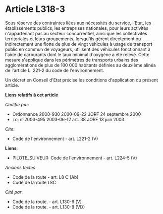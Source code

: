 # Article L318-3

Sous réserve des contraintes liées aux nécessités du service, l'Etat, les établissements publics, les entreprises nationales,
pour leurs activités n'appartenant pas au secteur concurrentiel, ainsi que les collectivités territoriales et leurs
groupements, lorsqu'ils gèrent directement ou indirectement une flotte de plus de vingt véhicules à usage de transport public
en commun de voyageurs, utilisent des véhicules fonctionnant à l'aide de carburants dont le taux minimal d'oxygène a été
relevé. Cette mesure s'applique dans les périmètres de transports urbains des agglomérations de plus de 100 000 habitants
définies au deuxième alinéa de l'article L. 221-2 du code de l'environnement. 

Un décret en Conseil d'Etat précise les conditions d'application du présent article.

**Liens relatifs à cet article**

_Codifié par_:

  - Ordonnance 2000-930 2000-09-22 JORF 24 septembre 2000
  - Loi n°2003-495 2003-06-12 art. 38 JORF 13 juin 2003

_Cite_:

  - Code de l'environnement - art. L221-2 (V)

**Liens**:

  - PILOTE_SUIVEUR: Code de l'environnement - art. L224-5 (V)

_Anciens textes_:

  - Code de la route - art. L8 C (Ab)
  - Code de la route L8C

_Cité par_:

  - Code de la route. - art. L130-6 (V)
  - Code de la route. - art. L130-8 (VD)
